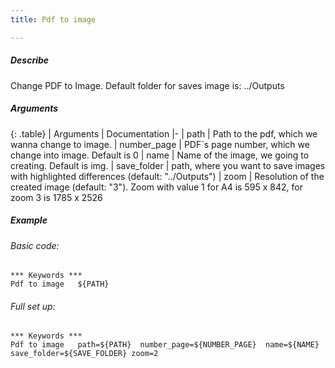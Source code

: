 ```yaml
---
title: Pdf to image

---
```

##### Describe
Change PDF to Image. Default folder for saves image is: ../Outputs

##### Arguments

<div class="table-responsive">

{: .table}
| Arguments | Documentation
|-
| path | Path to the pdf, which we wanna change to image.
| number_page | PDF´s page number, which we change into image. Default is 0
| name | Name of the image, we going to creating. Default is img.
| save_folder | path, where you want to save images with highlighted differences (default: "../Outputs")
| zoom | Resolution of the created image (default: "3"). Zoom with value 1 for A4 is 595 x 842, for zoom 3 is 1785 x 2526

</div>

##### Example

###### Basic code:
```robotframework
*** Keywords ***
Pdf to image   ${PATH}
```

###### Full set up:
```robotframework
*** Keywords ***
Pdf to image   path=${PATH}  number_page=${NUMBER_PAGE}  name=${NAME}  save_folder=${SAVE_FOLDER} zoom=2
```
